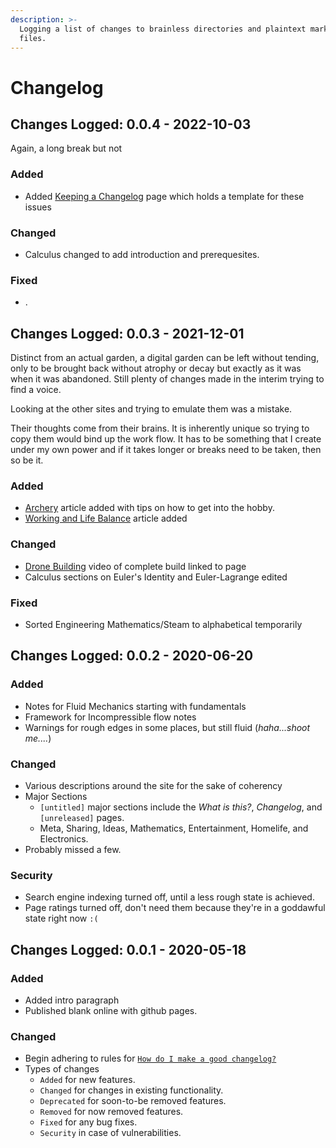```yaml
---
description: >-
  Logging a list of changes to brainless directories and plaintext markdown
  files.
---
```


# Changelog

## Changes Logged: 0.0.4 - 2022-10-03

&#x20;Again, a long break but not&#x20;

### Added

* &#x20;Added [Keeping a Changelog](keeping-a-changelog.md) page which holds a template for these issues&#x20;

### Changed

* Calculus changed to add introduction and prerequesites.&#x20;

### Fixed

* .

## Changes Logged: 0.0.3 - 2021-12-01

Distinct from an actual garden, a digital garden can be left without tending, only to be brought back without atrophy or decay but exactly as it was when it was abandoned. Still plenty of changes made in the interim trying to find a voice.&#x20;

Looking at the other sites and trying to emulate them was a mistake.

Their thoughts come from their brains. It is inherently unique so trying to copy them would bind up the work flow. It has to be something that I create under my own power and if it takes longer or breaks need to be taken, then so be it.   &#x20;

### Added

* [Archery](../../thoughts/marksmanship/archery.md) article added with tips on how to get into the hobby.&#x20;
* [Working and Life Balance](../../thoughts/working-and-life-balance.md) article added &#x20;

### Changed

* [Drone Building](../../meta/research/drone.md) video of complete build linked to page &#x20;
* Calculus sections on Euler's Identity and Euler-Lagrange edited&#x20;

### Fixed

* Sorted Engineering Mathematics/Steam to alphabetical temporarily&#x20;

## Changes Logged: 0.0.2 - 2020-06-20

### Added

* Notes for Fluid Mechanics starting with fundamentals&#x20;
* Framework for Incompressible flow notes
* Warnings for rough edges in some places, but still fluid (_haha...shoot me...._)

### Changed

* Various descriptions around the site for the sake of coherency
* Major Sections&#x20;
  * `[untitled]` major sections include the _What is this?_, _Changelog_, and `[unreleased]` pages.&#x20;
  * Meta, Sharing, Ideas, Mathematics, Entertainment, Homelife, and Electronics.&#x20;
* Probably missed a few.&#x20;

### Security

* Search engine indexing turned off, until a less rough state is achieved.&#x20;
* Page ratings turned off, don't need them because they're in a goddawful state right now `:(`



## Changes Logged: 0.0.1 - 2020-05-18

### Added

* Added intro paragraph&#x20;
* Published blank online with github pages.

### Changed

* Begin adhering to rules  for [`How do I make a good changelog?`](https://keepachangelog.com/en/1.0.0/)
* Types of changes
  * `Added` for new features.
  * `Changed` for changes in existing functionality.
  * `Deprecated` for soon-to-be removed features.
  * `Removed` for now removed features.
  * `Fixed` for any bug fixes.
  * `Security` in case of vulnerabilities.

